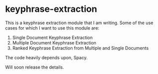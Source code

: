 # keyphrase-extraction
This is a keyphrase extraction module that I am writing. Some of the use cases for which I want to use this module are:
1. Single Document Keyphrase Extraction
2. Multiple Document Keyphrase Extraction
3. Ranked Keyphrase Extraction from Multiple and Single Documents

The code heavily depends upon, Spacy.

Will soon release the details.
